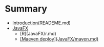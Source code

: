 # Summary

* [Introduction](README.md)\(READEME.md\)
* [JavaFX](javafx.md)
  * \[R\]\(JavaFX/r.md\)
  * [\[Maeven deploy\]\(JavaFX/maven.md\)](javafx/maeven-deploymavenmd.md)



